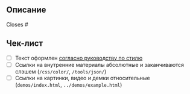 ## Описание

<!-- Кратко опишите изменение -->

Closes #<!-- проставьте номер ишью, которое решает задача или удалите строку, если ишью нет -->

## Чек-лист

<!-- Список для самопроверки. Поможет вам подготовить пул-реквест для быстрого мёрджа. Часть пунктов может быть неактуальна для вашей задачи, просто отметьте их как сделанные -->

- [ ] Текст оформлен [согласно руководству по стилю](https://github.com/doka-guide/content/blob/main/docs/styleguide.md)
- [ ] Ссылки на внутренние материалы абсолютные и заканчиваются слэшем (`/css/color/`, `/tools/json/`)
- [ ] Ссылки на картинки, видео и демки относительные (`demos/index.html`, `../demos/example.html`)
